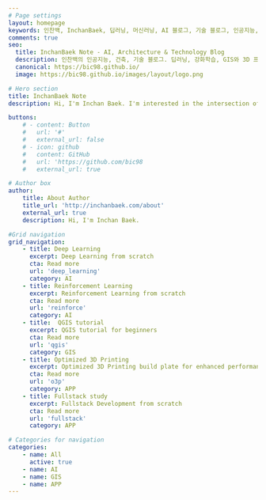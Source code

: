 ```yaml
---
# Page settings
layout: homepage
keywords: 인찬백, InchanBaek, 딥러닝, 머신러닝, AI 블로그, 기술 블로그, 인공지능, 강화학습, QGIS, 3D 프린팅, artificial intelligence, deep learning, machine learning, reinforcement learning, GIS, 3D printing
comments: true
seo:
  title: InchanBaek Note - AI, Architecture & Technology Blog
  description: 인찬백의 인공지능, 건축, 기술 블로그. 딥러닝, 강화학습, GIS와 3D 프린팅에 관한 경험과 지식을 공유합니다. 프로젝트, 튜토리얼 및 최신 기술 트렌드 정보를 제공합니다.
  canonical: https://bic98.github.io/
  image: https://bic98.github.io/images/layout/logo.png

# Hero section
title: InchanBaek Note
description: Hi, I'm Inchan Baek. I'm interested in the intersection of AI, architecture, and technology. I'm currently working on projects and research in these areas, sharing practical tutorials and insights on AI, GIS, and technology.

buttons:
    # - content: Button
    #   url: '#'
    #   external_url: false
    # - icon: github
    #   content: GitHub  
    #   url: 'https://github.com/bic98
    #   external_url: true

# Author box
author:
    title: About Author
    title_url: 'http://inchanbaek.com/about'
    external_url: true
    description: Hi, I'm Inchan Baek.

#Grid navigation 
grid_navigation:
    - title: Deep Learning
      excerpt: Deep Learning from scratch
      cta: Read more
      url: 'deep_learning'
      category: AI
    - title: Reinforcement Learning
      excerpt: Reinforcement Learning from scratch
      cta: Read more
      url: 'reinforce'
      category: AI
    - title:  QGIS tutorial
      excerpt: QGIS tutorial for beginners
      cta: Read more
      url: 'qgis'
      category: GIS
    - title: Optimized 3D Printing
      excerpt: Optimized 3D Printing build plate for enhanced performance and efficiency
      cta: Read more
      url: 'o3p'
      category: APP
    - title: Fullstack study
      excerpt: Fullstack Development from scratch
      cta: Read more
      url: 'fullstack'
      category: APP

# Categories for navigation
categories:
    - name: All
      active: true
    - name: AI
    - name: GIS
    - name: APP
---
```

